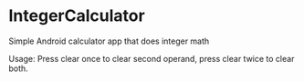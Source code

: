 # IntegerCalculator
Simple Android calculator app that does integer math

Usage: Press clear once to clear second operand, press clear twice to clear both.


